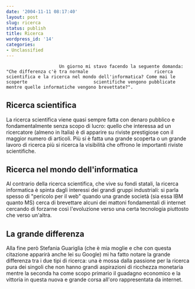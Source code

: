 ```yaml
---
date: '2004-11-11 08:17:40'
layout: post
slug: ricerca
status: publish
title: Ricerca
wordpress_id: '14'
categories:
- Unclassified
---
```


                        Un giorno mi stavo facendo la seguente domanda: "Che differenza c'è tra normale                         ricerca scientifica e la ricerca nel mondo dell'informatica? Come mai le scoperte                         scientifiche vengono pubblicate mentre quelle informatiche vengono brevettate?".


## Ricerca scientifica


La ricerca scientifica viene quasi sempre fatta con denaro pubblico e fondamentalmente                         senza scopo di lucro: quello che interessa ad un ricercatore (almeno in Italia) è                         di apparire su riviste prestigiose con il maggior numero di articoli. Più si                         è fatta una grande scoperta o un grande lavoro di ricerca più si ricerca                         la visibilità che offrono le importanti riviste scientifiche.


## Ricerca nel mondo dell'informatica


Al contrario della ricerca scientifica, che vive su fondi statali, la ricerca informatica                         è spinta dagli interessi dei grandi gruppi industriali: si parla spesso di "pericolo                         per il web" quando una grande società (sia essa IBM quanto MS) cerca di brevettare                         alcuni dei mattoni fondamentali di internet cercando di forzarne così l'evoluzione verso                         una certa tecnologia piuttosto che verso un'altra.


## La grande differenza


Alla fine però Stefania Guariglia (che è mia moglie e che con questa citazione                         apparirà anche lei su Google) mi ha fatto notare la grande differenza tra i due tipi                         di ricerca: una è mossa dalla passione per la ricerca pura dei singoli che non hanno                         grandi aspirazioni di ricchezza monetaria mentre la seconda ha come scopo primario il guadagno                         economico e la vittoria in questa nuova e grande corsa all'oro rappresentata da internet.
